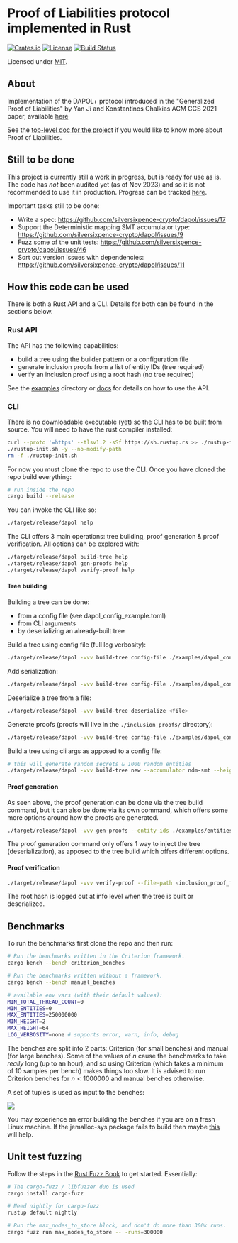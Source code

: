 # Proof of Liabilities protocol implemented in Rust

[![Crates.io](https://img.shields.io/crates/v/dapol?style=flat-square)](https://crates.io/crates/dapol)
[![License](https://img.shields.io/badge/license-MIT-blue?style=flat-square)](LICENSE)
[![Build Status](https://img.shields.io/github/actions/workflow/status/silversixpence-crypto/dapol/ci.yml?branch=main&style=flat-square)](https://github.com/silversixpence-crypto/dapol/actions/workflows/ci.yml?query=branch%3Amain)

Licensed under [MIT](LICENSE).

## About

Implementation of the DAPOL+ protocol introduced in the "Generalized Proof of Liabilities" by Yan Ji and Konstantinos Chalkias ACM CCS 2021 paper, available [here](https://eprint.iacr.org/2021/1350)

See the [top-level doc for the project](https://hackmd.io/p0dy3R0RS5qpm3sX-_zreA) if you would like to know more about Proof of Liabilities.

## Still to be done

This project is currently still a work in progress, but is ready for
use as is. The code has _not_ been audited yet (as of Nov 2023) and so it is not recommended to use it in production. Progress can be tracked [here](https://github.com/silversixpence-crypto/dapol/issues/91).

Important tasks still to be done:
- Write a spec: https://github.com/silversixpence-crypto/dapol/issues/17
- Support the Deterministic mapping SMT accumulator type: https://github.com/silversixpence-crypto/dapol/issues/9
- Fuzz some of the unit tests: https://github.com/silversixpence-crypto/dapol/issues/46
- Sort out version issues with dependencies: https://github.com/silversixpence-crypto/dapol/issues/11

## How this code can be used

There is both a Rust API and a CLI. Details for both can be found in the sections below.

### Rust API

The API has the following capabilities:
- build a tree using the builder pattern or a configuration file
- generate inclusion proofs from a list of entity IDs (tree required)
- verify an inclusion proof using a root hash (no tree required)

See the [examples](https://github.com/silversixpence-crypto/dapol/examples) directory or [docs](https://docs.rs/dapol/latest/dapol/#rust-api) for details on how to use the API.

### CLI

There is no downloadable executable ([yet](https://github.com/silversixpence-crypto/dapol/issues/110)) so the CLI has to be built from source. You will need to have the rust compiler installed:
```bash
curl --proto '=https' --tlsv1.2 -sSf https://sh.rustup.rs >> ./rustup-init.sh
./rustup-init.sh -y --no-modify-path
rm -f ./rustup-init.sh
```

For now you must clone the repo to use the CLI. Once you have cloned the repo build everything:
```bash
# run inside the repo
cargo build --release
```

You can invoke the CLI like so:
```bash
./target/release/dapol help
```

The CLI offers 3 main operations: tree building, proof generation & proof verification. All options can be explored with:
```bash
./target/release/dapol build-tree help
./target/release/dapol gen-proofs help
./target/release/dapol verify-proof help
```

#### Tree building

Building a tree can be done:
- from a config file (see dapol_config_example.toml)
- from CLI arguments
- by deserializing an already-built tree

Build a tree using config file (full log verbosity):
```bash
./target/release/dapol -vvv build-tree config-file ./examples/dapol_config_example.toml
```

Add serialization:
```bash
./target/release/dapol -vvv build-tree config-file ./examples/dapol_config_example.toml --serialize .
```

Deserialize a tree from a file:
```bash
./target/release/dapol -vvv build-tree deserialize <file>
```

Generate proofs (proofs will live in the `./inclusion_proofs/` directory):
```bash
./target/release/dapol -vvv build-tree config-file ./examples/dapol_config_example.toml --gen-proofs ./examples/entities_example.csv
```

Build a tree using cli args as apposed to a config file:
```bash
# this will generate random secrets & 1000 random entities
./target/release/dapol -vvv build-tree new --accumulator ndm-smt --height 16 --random-entities 1000
```

#### Proof generation

As seen above, the proof generation can be done via the tree build command, but it can also be done via its own command, which offers some more options around how the proofs are generated.

```bash
./target/release/dapol -vvv gen-proofs --entity-ids ./examples/entities_example.csv --tree-file <serialized_tree_file>
```

The proof generation command only offers 1 way to inject the tree (deserialization), as apposed to the tree build which offers different options.

#### Proof verification

```bash
./target/release/dapol -vvv verify-proof --file-path <inclusion_proof_file> --root-hash <hash>
```

The root hash is logged out at info level when the tree is built or deserialized.

## Benchmarks

To run the benchmarks first clone the repo and then run:
```bash
# Run the benchmarks written in the Criterion framework.
cargo bench --bench criterion_benches

# Run the benchmarks written without a framework.
cargo bench --bench manual_benches

# available env vars (with their default values):
MIN_TOTAL_THREAD_COUNT=0
MIN_ENTITIES=0
MAX_ENTITIES=250000000
MIN_HEIGHT=2
MAX_HEIGHT=64
LOG_VERBOSITY=none # supports error, warn, info, debug
```

The benches are split into 2 parts: Criterion (for small benches) and manual (for large benches). Some of the values of $n$ cause the benchmarks to take *really* long (up to an hour), and so using Criterion (which takes a minimum of 10 samples per bench) makes things too slow. It is advised to run Criterion benches for $n<1000000$ and manual benches otherwise.

A set of tuples is used as input to the benches:

![](resources/readme_eq_benchmark.svg)

You may experience an error building the benches if you are on a fresh Linux machine. If the jemalloc-sys package fails to build then maybe [this](https://github.com/tikv/jemallocator/issues/29) will help.

## Unit test fuzzing

Follow the steps in the [Rust Fuzz Book](https://rust-fuzz.github.io/book/introduction.html) to get started. Essentially:
```bash
# The cargo-fuzz / libfuzzer duo is used
cargo install cargo-fuzz

# Need nightly for cargo-fuzz
rustup default nightly

# Run the max_nodes_to_store block, and don't do more than 300k runs.
cargo fuzz run max_nodes_to_store -- -runs=300000
```


